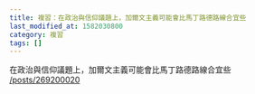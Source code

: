 ```yaml
---
title: 複習：在政治與信仰議題上，加爾文主義可能會比馬丁路德路線合宜些
last_modified_at: 1582030800
category: 複習
tags: []
---
```


<p>在政治與信仰議題上，加爾文主義可能會比馬丁路德路線合宜些<br/>
<a href="/posts/269200020" target="_blank">/posts/269200020</a></p>
<p> </p>

